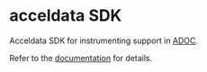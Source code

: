 # acceldata SDK

Acceldata SDK for instrumenting support in [ADOC](https://docs.acceldata.io/documentation/what-is-adoc-platform).

Refer to the [documentation](https://docs.acceldata.io/sdk/getting-started-python) for details.